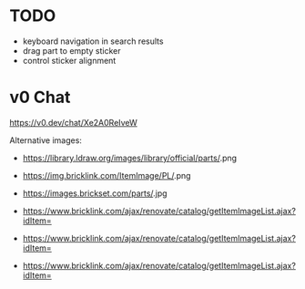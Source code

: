 # TODO

- keyboard navigation in search results
- drag part to empty sticker
- control sticker alignment

# v0 Chat

https://v0.dev/chat/Xe2A0ReIveW


Alternative images:
- https://library.ldraw.org/images/library/official/parts/<design-id>.png
- https://img.bricklink.com/ItemImage/PL/<design-id>.png
- https://images.brickset.com/parts/<instruction-part-id>.jpg

- https://www.bricklink.com/ajax/renovate/catalog/getItemImageList.ajax?idItem=<id>
- https://www.bricklink.com/ajax/renovate/catalog/getItemImageList.ajax?idItem=<id>
- https://www.bricklink.com/ajax/renovate/catalog/getItemImageList.ajax?idItem=<id>
